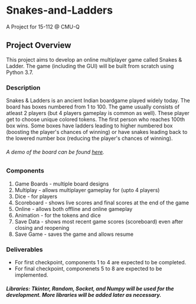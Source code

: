 # Snakes-and-Ladders
A Project for 15-112 @ CMU-Q

## Project Overview
This project aims to develop an online multiplayer game called Snakes & Ladder. The game (including the GUI) will be built from scratch using Python 3.7. 

### Description
Snakes & Ladders is an ancient Indian boardgame played widely today. The board has boxes numbered from 1 to 100. The game usually consists of atleast 2 players (but 4 players gameplay is common as well). These player get to choose unique colored tokens. The first person who reaches 100th box wins. Some boxes have ladders leading to higher numbered box (boosting the player's chances of winning) or have snakes leading back to the lowered number box (reducing the player's chances of winning). 
###### A demo of the board can be found [here](http://toytheater.com/wp-content/uploads/snakes_and_ladders.gif).

### Components
1. Game Boards - multiple board designs  
2. Multiplay - allows multiplayer gameplay  for (upto 4 players)
3. Dice - for players
4. Scoreboard - shows live scores and final scores at the end of the game
5. Online - allows both offline and online gameplay 
6. Animation - for the tokens and dice
7. Save Data - shows  most recent game scores (scoreboard) even after closing and reopening
8. Save Game - saves the game and allows resume 

### Deliverables 
- For first checkpoint, components 1 to 4 are expected to be completed.
- For final checkpoint, componenets 5 to 8 are expected to be implemented. 

##### Libraries: Tkinter, Random, Socket, and Numpy will be used for the development. More libraries will be added later as necessary. 


